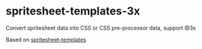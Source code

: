 # spritesheet-templates-3x 
Convert spritesheet data into CSS or CSS pre-processor data, support @3x

Based on [spritesheet-templates](https://github.com/twolfson/spritesheet-templates)